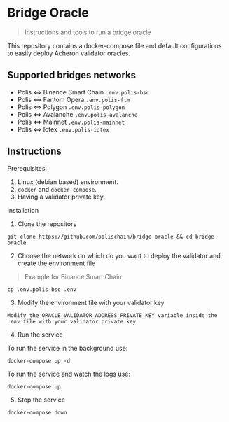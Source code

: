 # Bridge Oracle 

> Instructions and tools to run a bridge oracle


This repository contains a docker-compose file and default configurations to easily deploy Acheron validator oracles.

## Supported bridges networks
- Polis <=> Binance Smart Chain `.env.polis-bsc`
- Polis <=> Fantom Opera `.env.polis-ftm`
- Polis <=> Polygon `.env.polis-polygon`
- Polis <=> Avalanche `.env.polis-avalanche`
- Polis <=> Mainnet `.env.polis-mainnet`
- Polis <=> Iotex `.env.polis-iotex`

## Instructions

Prerequisites:
1. Linux (debian based) environment.
2. `docker` and `docker-compose`.
3. Having a validator private key.

Installation

1. Clone the repository

```
git clone https://github.com/polischain/bridge-oracle && cd bridge-oracle
```

2. Choose the network on which do you want to deploy the validator and create the environment file

> Example for Binance Smart Chain
```
cp .env.polis-bsc .env
```

3. Modify the environment file with your validator key

```
Modify the ORACLE_VALIDATOR_ADDRESS_PRIVATE_KEY variable inside the .env file with your validator private key
```

4. Run the service

To run the service in the background use:
```
docker-compose up -d
```
To run the service and watch the logs use:
```
docker-compose up
```

5. Stop the service
```
docker-compose down
```




